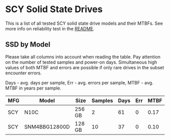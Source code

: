SCY Solid State Drives
======================

This is a list of all tested SCY solid state drive models and their MTBFs. See
more info on reliability test in the [README](https://github.com/linuxhw/SMART).

SSD by Model
------------

Please take all columns into account when reading the table. Pay attention on the
number of tested samples and power-on days. Simultaneous high values of both MTBF
and errors are possible if only rare drives in the subset encounter errors.

Days - avg. days per sample,
Err  - avg. errors per sample,
MTBF - avg. MTBF in years per sample.

| MFG       | Model              | Size   | Samples | Days  | Err   | MTBF |
|-----------|--------------------|--------|---------|-------|-------|------|
| SCY       | N10C               | 256 GB | 2       | 61    | 0     | 0.17   |
| SCY       | SNM4BBG12800D      | 128 GB | 10      | 37    | 0     | 0.10   |
